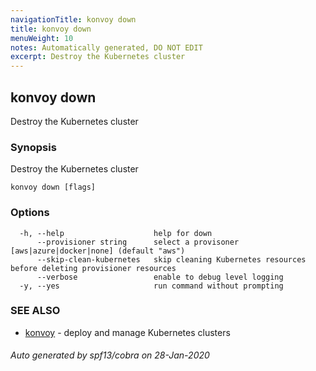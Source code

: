 ```yaml
---
navigationTitle: konvoy down
title: konvoy down
menuWeight: 10
notes: Automatically generated, DO NOT EDIT
excerpt: Destroy the Kubernetes cluster
---
```


## konvoy down

Destroy the Kubernetes cluster

### Synopsis

Destroy the Kubernetes cluster

```
konvoy down [flags]
```

### Options

```
  -h, --help                    help for down
      --provisioner string      select a provisoner [aws|azure|docker|none] (default "aws")
      --skip-clean-kubernetes   skip cleaning Kubernetes resources before deleting provisioner resources
      --verbose                 enable to debug level logging
  -y, --yes                     run command without prompting
```

### SEE ALSO

* [konvoy](../)	 - deploy and manage Kubernetes clusters

###### Auto generated by spf13/cobra on 28-Jan-2020
